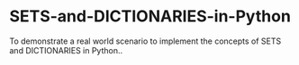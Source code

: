 # SETS-and-DICTIONARIES-in-Python
To demonstrate a real world scenario to implement the concepts of SETS and DICTIONARIES in Python..

